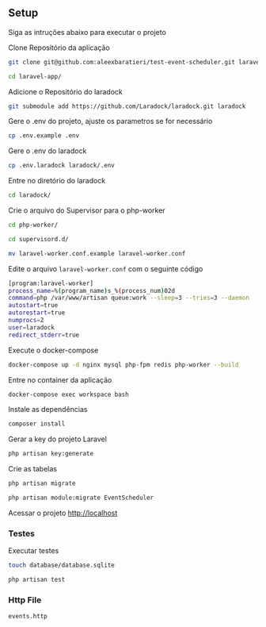 ## Setup

Siga as intruções abaixo para executar o projeto

Clone Repositório da aplicação
```sh
git clone git@github.com:aleexbaratieri/test-event-scheduler.git laravel-app
```

```sh
cd laravel-app/
```

Adicione o Repositório do laradock
```sh
git submodule add https://github.com/Laradock/laradock.git laradock
```

Gere o .env do projeto, ajuste os parametros se for necessário
```sh
cp .env.example .env
```

Gere o .env do laradock
```sh
cp .env.laradock laradock/.env
```

Entre no diretório do laradock
```sh
cd laradock/
```

Crie o arquivo do Supervisor para o php-worker
```sh
cd php-worker/
```
```sh
cd supervisord.d/
```
```sh
mv laravel-worker.conf.example laravel-worker.conf
```

Edite o arquivo `laravel-worker.conf` com o seguinte código
```sh
[program:laravel-worker]
process_name=%(program_name)s_%(process_num)02d
command=php /var/www/artisan queue:work --sleep=3 --tries=3 --daemon
autostart=true
autorestart=true
numprocs=2
user=laradock
redirect_stderr=true
```


Execute o docker-compose
```sh
docker-compose up -d nginx mysql php-fpm redis php-worker --build
```

Entre no container da aplicação
```sh
docker-compose exec workspace bash
```

Instale as dependências
```sh
composer install
```

Gerar a key do projeto Laravel
```sh
php artisan key:generate
```

Crie as tabelas
```sh
php artisan migrate
```
```sh
php artisan module:migrate EventScheduler
```

Acessar o projeto
[http://localhost](http://localhost)

### Testes

Executar testes
```sh
touch database/database.sqlite
```
```sh
php artisan test
```

### Http File
```
events.http
```